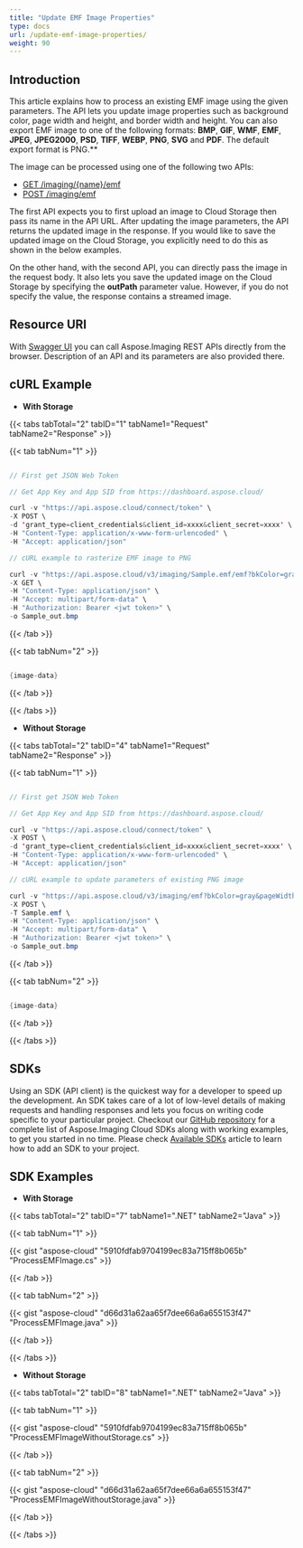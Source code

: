 ```yaml
---
title: "Update EMF Image Properties"
type: docs
url: /update-emf-image-properties/
weight: 90
---
```


## **Introduction**
This article explains how to process an existing EMF image using the given parameters. The API lets you update image properties such as background color, page width and height, and border width and height. You can also export EMF image to one of the following formats: **BMP**, **GIF**, **WMF**, **EMF**, **JPEG**, **JPEG2000**, **PSD**, **TIFF**, **WEBP**, **PNG**, **SVG** and **PDF**. The default export format is PNG.** 

The image can be processed using one of the following two APIs:

- [GET /imaging/{name}/emf](https://apireference.aspose.cloud/imaging/#/Emf/ModifyEmf)
- [POST /imaging/emf](https://apireference.aspose.cloud/imaging/#/Emf/CreateModifiedEmf)

The first API expects you to first upload an image to Cloud Storage then pass its name in the API URL. After updating the image parameters, the API returns the updated image in the response. If you would like to save the updated image on the Cloud Storage, you explicitly need to do this as shown in the below examples.

On the other hand, with the second API, you can directly pass the image in the request body. It also lets you save the updated image on the Cloud Storage by specifying the **outPath** parameter value. However, if you do not specify the value, the response contains a streamed image.
## **Resource URI**
With [Swagger UI](https://apireference.aspose.cloud/imaging/#/Emf) you can call Aspose.Imaging REST APIs directly from the browser. Description of an API and its parameters are also provided there.
## **cURL Example**
- **With Storage**

{{< tabs tabTotal="2" tabID="1" tabName1="Request" tabName2="Response" >}}

{{< tab tabNum="1" >}}

```java

// First get JSON Web Token

// Get App Key and App SID from https://dashboard.aspose.cloud/

curl -v "https://api.aspose.cloud/connect/token" \
-X POST \
-d 'grant_type=client_credentials&client_id=xxxx&client_secret=xxxx' \
-H "Content-Type: application/x-www-form-urlencoded" \
-H "Accept: application/json"

// cURL example to rasterize EMF image to PNG

curl -v "https://api.aspose.cloud/v3/imaging/Sample.emf/emf?bkColor=gray&pageWidth=300&pageHeight=300&borderX=50&borderY=50&format=bmp" \
-X GET \
-H "Content-Type: application/json" \
-H "Accept: multipart/form-data" \
-H "Authorization: Bearer <jwt token>" \
-o Sample_out.bmp

```

{{< /tab >}}

{{< tab tabNum="2" >}}

```java

{image-data}

```

{{< /tab >}}

{{< /tabs >}}

- **Without Storage**

{{< tabs tabTotal="2" tabID="4" tabName1="Request" tabName2="Response" >}}

{{< tab tabNum="1" >}}

```java

// First get JSON Web Token

// Get App Key and App SID from https://dashboard.aspose.cloud/

curl -v "https://api.aspose.cloud/connect/token" \
-X POST \
-d 'grant_type=client_credentials&client_id=xxxx&client_secret=xxxx' \
-H "Content-Type: application/x-www-form-urlencoded" \
-H "Accept: application/json"

// cURL example to update parameters of existing PNG image

curl -v "https://api.aspose.cloud/v3/imaging/emf?bkColor=gray&pageWidth=300&pageHeight=300&borderX=50&borderY=50&format=bmp" \
-X POST \
-T Sample.emf \
-H "Content-Type: application/json" \
-H "Accept: multipart/form-data" \
-H "Authorization: Bearer <jwt token>" \
-o Sample_out.bmp

```

{{< /tab >}}

{{< tab tabNum="2" >}}

```java

{image-data}

```

{{< /tab >}}

{{< /tabs >}}
## **SDKs**
Using an SDK (API client) is the quickest way for a developer to speed up the development. An SDK takes care of a lot of low-level details of making requests and handling responses and lets you focus on writing code specific to your particular project. Checkout our [GitHub repository](https://github.com/aspose-imaging-cloud) for a complete list of Aspose.Imaging Cloud SDKs along with working examples, to get you started in no time. Please check [Available SDKs](/imaging/available-sdks/) article to learn how to add an SDK to your project.
## **SDK Examples**
- **With Storage**

{{< tabs tabTotal="2" tabID="7" tabName1=".NET" tabName2="Java" >}}

{{< tab tabNum="1" >}}

{{< gist "aspose-cloud" "5910fdfab9704199ec83a715ff8b065b" "ProcessEMFImage.cs" >}}

{{< /tab >}}

{{< tab tabNum="2" >}}

{{< gist "aspose-cloud" "d66d31a62aa65f7dee66a6a655153f47" "ProcessEMFImage.java" >}}

{{< /tab >}}

{{< /tabs >}}

- **Without Storage**

{{< tabs tabTotal="2" tabID="8" tabName1=".NET" tabName2="Java" >}}

{{< tab tabNum="1" >}}

{{< gist "aspose-cloud" "5910fdfab9704199ec83a715ff8b065b" "ProcessEMFImageWithoutStorage.cs" >}}

{{< /tab >}}

{{< tab tabNum="2" >}}

{{< gist "aspose-cloud" "d66d31a62aa65f7dee66a6a655153f47" "ProcessEMFImageWithoutStorage.java" >}}

{{< /tab >}}

{{< /tabs >}}
